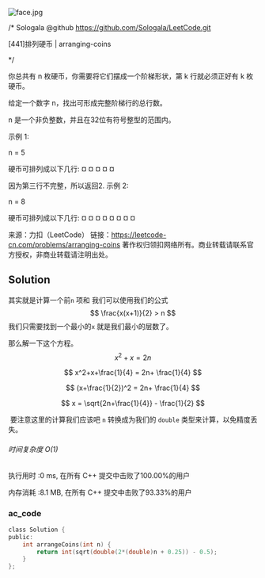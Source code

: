 ![face.jpg](https://pic.leetcode-cn.com/5f44c38cfca16ba4f3886e1c9e298c5ab18a215dc25e965ec357a430e783b3af-face.jpg)

/*
    Sologala   @github    https://github.com/Sologala/LeetCode.git

   [441]排列硬币
     |     arranging-coins

*/

你总共有 n 枚硬币，你需要将它们摆成一个阶梯形状，第 k 行就必须正好有 k 枚硬币。

给定一个数字 n，找出可形成完整阶梯行的总行数。

n 是一个非负整数，并且在32位有符号整型的范围内。

示例 1:

n = 5

硬币可排列成以下几行:
¤
¤ ¤
¤ ¤

因为第三行不完整，所以返回2.
示例 2:

n = 8

硬币可排列成以下几行:
¤
¤ ¤
¤ ¤ ¤
¤ ¤

来源：力扣（LeetCode）
链接：https://leetcode-cn.com/problems/arranging-coins
著作权归领扣网络所有。商业转载请联系官方授权，非商业转载请注明出处。

## **Solution** 

其实就是计算一个前`n` 项和 我们可以使用我们的公式
$$
\frac{x(x+1)}{2} > n
$$
我们只需要找到一个最小的`x` 就是我们最小的层数了。

那么解一下这个方程。
$$
x^2+x = 2n
$$

$$
x^2+x+\frac{1}{4} = 2n+ \frac{1}{4}
$$

$$
(x+\frac{1}{2})^2 = 2n+ \frac{1}{4}
$$

$$
x = \sqrt{2n+\frac{1}{4}} - \frac{1}{2}
$$

​	要注意这里的计算我们应该吧 `n`  转换成为我们的  `double` 类型来计算，以免精度丢失。

###### 时间复杂度  O(1)

执行用时 :0 ms, 在所有 C++ 提交中击败了100.00%的用户

内存消耗 :8.1 MB, 在所有 C++ 提交中击败了93.33%的用户

###  **ac_code**

```c
class Solution {
public:
    int arrangeCoins(int n) {
        return int(sqrt(double(2*(double)n + 0.25)) - 0.5);
    }
};
```